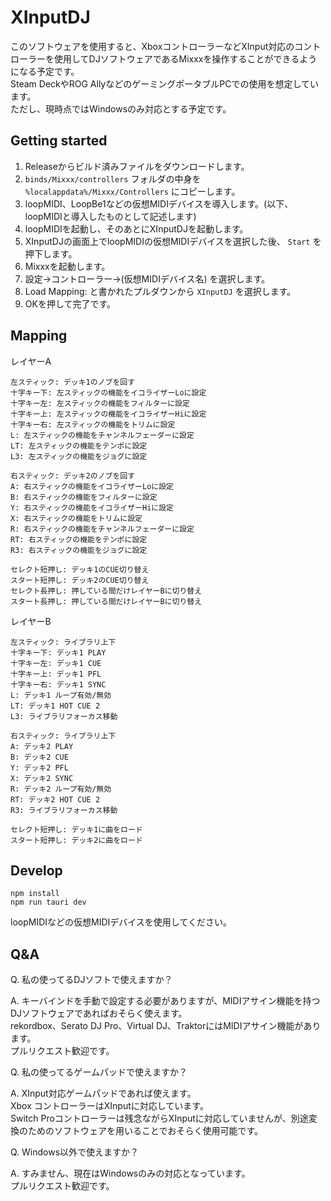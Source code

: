 # XInputDJ

このソフトウェアを使用すると、XboxコントローラーなどXInput対応のコントローラーを使用してDJソフトウェアであるMixxxを操作することができるようになる予定です。  
Steam DeckやROG AllyなどのゲーミングポータブルPCでの使用を想定しています。  
ただし、現時点ではWindowsのみ対応とする予定です。  

## Getting started

1. Releaseからビルド済みファイルをダウンロードします。
2. `binds/Mixxx/controllers` フォルダの中身を `%localappdata%/Mixxx/Controllers` にコピーします。
3. loopMIDI、LoopBe1などの仮想MIDIデバイスを導入します。(以下、loopMIDIと導入したものとして記述します)
4. loopMIDIを起動し、そのあとにXInputDJを起動します。
5. XInputDJの画面上でloopMIDIの仮想MIDIデバイスを選択した後、 `Start` を押下します。
6. Mixxxを起動します。
7. 設定->コントローラー->(仮想MIDIデバイス名) を選択します。
8. Load Mapping: と書かれたプルダウンから `XInputDJ` を選択します。
9. OKを押して完了です。

## Mapping

レイヤーA
```
左スティック: デッキ1のノブを回す
十字キー下: 左スティックの機能をイコライザーLoに設定
十字キー左: 左スティックの機能をフィルターに設定
十字キー上: 左スティックの機能をイコライザーHiに設定
十字キー右: 左スティックの機能をトリムに設定
L: 左スティックの機能をチャンネルフェーダーに設定
LT: 左スティックの機能をテンポに設定
L3: 左スティックの機能をジョグに設定

右スティック: デッキ2のノブを回す
A: 右スティックの機能をイコライザーLoに設定
B: 右スティックの機能をフィルターに設定
Y: 右スティックの機能をイコライザーHiに設定
X: 右スティックの機能をトリムに設定
R: 右スティックの機能をチャンネルフェーダーに設定
RT: 右スティックの機能をテンポに設定
R3: 右スティックの機能をジョグに設定

セレクト短押し: デッキ1のCUE切り替え
スタート短押し: デッキ2のCUE切り替え
セレクト長押し: 押している間だけレイヤーBに切り替え
スタート長押し: 押している間だけレイヤーBに切り替え
```

レイヤーB
```
左スティック: ライブラリ上下
十字キー下: デッキ1 PLAY
十字キー左: デッキ1 CUE
十字キー上: デッキ1 PFL
十字キー右: デッキ1 SYNC
L: デッキ1 ループ有効/無効
LT: デッキ1 HOT CUE 2
L3: ライブラリフォーカス移動

右スティック: ライブラリ上下
A: デッキ2 PLAY
B: デッキ2 CUE
Y: デッキ2 PFL
X: デッキ2 SYNC
R: デッキ2 ループ有効/無効
RT: デッキ2 HOT CUE 2
R3: ライブラリフォーカス移動

セレクト短押し: デッキ1に曲をロード
スタート短押し: デッキ2に曲をロード
```

## Develop

```
npm install
npm run tauri dev
```

loopMIDIなどの仮想MIDIデバイスを使用してください。

## Q&A

Q. 私の使ってるDJソフトで使えますか？

A. キーバインドを手動で設定する必要がありますが、MIDIアサイン機能を持つDJソフトウェアであればおそらく使えます。  
rekordbox、Serato DJ Pro、Virtual DJ、TraktorにはMIDIアサイン機能があります。  
プルリクエスト歓迎です。

Q. 私の使ってるゲームパッドで使えますか？

A. XInput対応ゲームパッドであれば使えます。  
Xbox コントローラーはXInputに対応しています。  
Switch Proコントローラーは残念ながらXInputに対応していませんが、別途変換のためのソフトウェアを用いることでおそらく使用可能です。

Q. Windows以外で使えますか？

A. すみません、現在はWindowsのみの対応となっています。  
プルリクエスト歓迎です。
